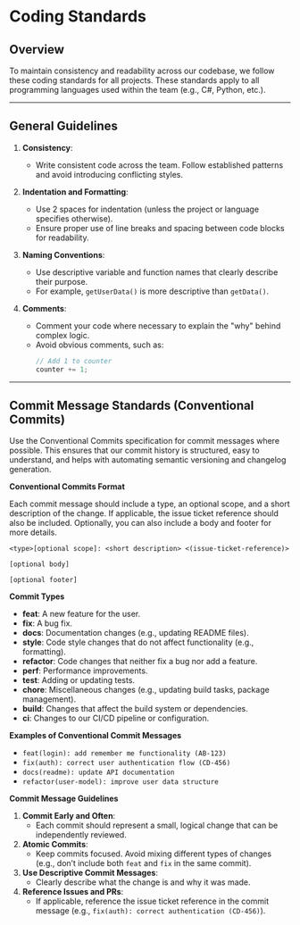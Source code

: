 # Coding Standards

## Overview

To maintain consistency and readability across our codebase, we follow these coding standards for all projects. These standards apply to all programming languages used within the team (e.g., C#, Python, etc.).

---

## General Guidelines

1. **Consistency**:

   - Write consistent code across the team. Follow established patterns and avoid introducing conflicting styles.

2. **Indentation and Formatting**:

   - Use 2 spaces for indentation (unless the project or language specifies otherwise).
   - Ensure proper use of line breaks and spacing between code blocks for readability.

3. **Naming Conventions**:

   - Use descriptive variable and function names that clearly describe their purpose.
   - For example, `getUserData()` is more descriptive than `getData()`.

4. **Comments**:
   - Comment your code where necessary to explain the "why" behind complex logic.
   - Avoid obvious comments, such as:
     ```javascript
     // Add 1 to counter
     counter += 1;
     ```

---

## Commit Message Standards (Conventional Commits)

Use the Conventional Commits specification for commit messages where possible. This ensures that our commit history is structured, easy to understand, and helps with automating semantic versioning and changelog generation.

**Conventional Commits Format**

Each commit message should include a type, an optional scope, and a short description of the change. If applicable, the issue ticket reference should also be included. Optionally, you can also include a body and footer for more details.

```text
<type>[optional scope]: <short description> <(issue-ticket-reference)>

[optional body]

[optional footer]
```

**Commit Types**

- **feat**: A new feature for the user.
- **fix**: A bug fix.
- **docs**: Documentation changes (e.g., updating README files).
- **style**: Code style changes that do not affect functionality (e.g., formatting).
- **refactor**: Code changes that neither fix a bug nor add a feature.
- **perf**: Performance improvements.
- **test**: Adding or updating tests.
- **chore**: Miscellaneous changes (e.g., updating build tasks, package management).
- **build**: Changes that affect the build system or dependencies.
- **ci**: Changes to our CI/CD pipeline or configuration.

**Examples of Conventional Commit Messages**

- `feat(login): add remember me functionality (AB-123)`
- `fix(auth): correct user authentication flow (CD-456)`
- `docs(readme): update API documentation`
- `refactor(user-model): improve user data structure`

**Commit Message Guidelines**

1. **Commit Early and Often**:
   - Each commit should represent a small, logical change that can be independently reviewed.
2. **Atomic Commits**:
   - Keep commits focused. Avoid mixing different types of changes (e.g., don’t include both `feat` and `fix` in the same commit).
3. **Use Descriptive Commit Messages**:
   - Clearly describe what the change is and why it was made.
4. **Reference Issues and PRs**:
   - If applicable, reference the issue ticket reference in the commit message (e.g., `fix(auth): correct authentication (CD-456)`).
